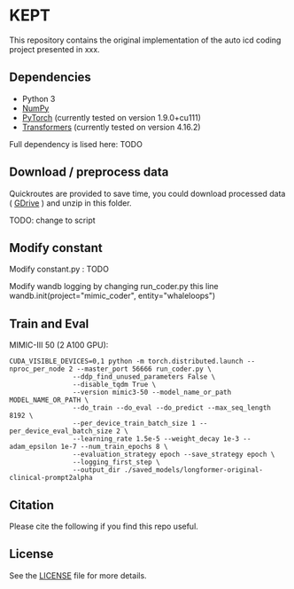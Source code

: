 # KEPT

This repository contains the original implementation of the auto icd coding project presented in xxx.

## Dependencies

* Python 3
* [NumPy](http://www.numpy.org/)
* [PyTorch](http://pytorch.org/) (currently tested on version 1.9.0+cu111)
* [Transformers](https://github.com/huggingface/transformers) (currently tested on version 4.16.2)

Full dependency is lised here: TODO

## Download / preprocess data
Quickroutes are provided to save time, you could download processed data 
(
[GDrive](https://drive.google.com/file/d/1QCc2BACIgv4d5Q5jDMxM5iSC4hOIv-fU/view?usp=sharing)
) 
and unzip in this folder.

TODO: change to script

## Modify constant
Modify constant.py : TODO

Modify wandb logging by changing run_coder.py this line wandb.init(project="mimic_coder", entity="whaleloops")


## Train and Eval

MIMIC-III 50 (2 A100 GPU):

```
CUDA_VISIBLE_DEVICES=0,1 python -m torch.distributed.launch --nproc_per_node 2 --master_port 56666 run_coder.py \
                --ddp_find_unused_parameters False \
                --disable_tqdm True \
                --version mimic3-50 --model_name_or_path MODEL_NAME_OR_PATH \
                --do_train --do_eval --do_predict --max_seq_length 8192 \
                --per_device_train_batch_size 1 --per_device_eval_batch_size 2 \
                --learning_rate 1.5e-5 --weight_decay 1e-3 --adam_epsilon 1e-7 --num_train_epochs 8 \
                --evaluation_strategy epoch --save_strategy epoch \
                --logging_first_step \
                --output_dir ./saved_models/longformer-original-clinical-prompt2alpha
```

## Citation

Please cite the following if you find this repo useful.


## License

See the [LICENSE](LICENSE.md) file for more details.

